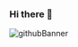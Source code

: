 ### Hi there 👋

![githubBanner](https://user-images.githubusercontent.com/51268894/104642574-14819400-5679-11eb-9ee2-79c0f82ce142.png)

<!--
**KJCastillo/KJCastillo** is a ✨ _special_ ✨ repository because its `README.md` (this file) appears on your GitHub profile.

Here are some ideas to get you started:

- 🔭 I’m currently working on ...
- 🌱 I’m currently learning ...
- 👯 I’m looking to collaborate on ...
- 🤔 I’m looking for help with ...
- 💬 Ask me about ...
- 📫 How to reach me: ...
- 😄 Pronouns: ...
- ⚡ Fun fact: ...
-->
